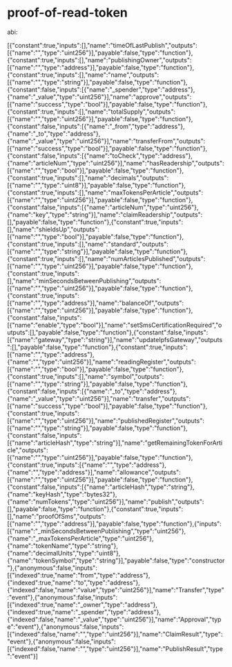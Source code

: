 # proof-of-read-token

abi:

[{"constant":true,"inputs":[],"name":"timeOfLastPublish","outputs":[{"name":"","type":"uint256"}],"payable":false,"type":"function"},{"constant":true,"inputs":[],"name":"publishingOwner","outputs":[{"name":"","type":"address"}],"payable":false,"type":"function"},{"constant":true,"inputs":[],"name":"name","outputs":[{"name":"","type":"string"}],"payable":false,"type":"function"},{"constant":false,"inputs":[{"name":"_spender","type":"address"},{"name":"_value","type":"uint256"}],"name":"approve","outputs":[{"name":"success","type":"bool"}],"payable":false,"type":"function"},{"constant":true,"inputs":[],"name":"totalSupply","outputs":[{"name":"","type":"uint256"}],"payable":false,"type":"function"},{"constant":false,"inputs":[{"name":"_from","type":"address"},{"name":"_to","type":"address"},{"name":"_value","type":"uint256"}],"name":"transferFrom","outputs":[{"name":"success","type":"bool"}],"payable":false,"type":"function"},{"constant":false,"inputs":[{"name":"toCheck","type":"address"},{"name":"articleNum","type":"uint256"}],"name":"hasReadership","outputs":[{"name":"","type":"bool"}],"payable":false,"type":"function"},{"constant":true,"inputs":[],"name":"decimals","outputs":[{"name":"","type":"uint8"}],"payable":false,"type":"function"},{"constant":true,"inputs":[],"name":"maxTokensPerArticle","outputs":[{"name":"","type":"uint256"}],"payable":false,"type":"function"},{"constant":false,"inputs":[{"name":"articleNum","type":"uint256"},{"name":"key","type":"string"}],"name":"claimReadership","outputs":[],"payable":false,"type":"function"},{"constant":true,"inputs":[],"name":"shieldsUp","outputs":[{"name":"","type":"bool"}],"payable":false,"type":"function"},{"constant":true,"inputs":[],"name":"standard","outputs":[{"name":"","type":"string"}],"payable":false,"type":"function"},{"constant":true,"inputs":[],"name":"numArticlesPublished","outputs":[{"name":"","type":"uint256"}],"payable":false,"type":"function"},{"constant":true,"inputs":[],"name":"minSecondsBetweenPublishing","outputs":[{"name":"","type":"uint256"}],"payable":false,"type":"function"},{"constant":true,"inputs":[{"name":"","type":"address"}],"name":"balanceOf","outputs":[{"name":"","type":"uint256"}],"payable":false,"type":"function"},{"constant":false,"inputs":[{"name":"enable","type":"bool"}],"name":"setSmsCertificationRequired","outputs":[],"payable":false,"type":"function"},{"constant":false,"inputs":[{"name":"gateway","type":"string"}],"name":"updateIpfsGateway","outputs":[],"payable":false,"type":"function"},{"constant":true,"inputs":[{"name":"","type":"address"},{"name":"","type":"uint256"}],"name":"readingRegister","outputs":[{"name":"","type":"bool"}],"payable":false,"type":"function"},{"constant":true,"inputs":[],"name":"symbol","outputs":[{"name":"","type":"string"}],"payable":false,"type":"function"},{"constant":false,"inputs":[{"name":"_to","type":"address"},{"name":"_value","type":"uint256"}],"name":"transfer","outputs":[{"name":"success","type":"bool"}],"payable":false,"type":"function"},{"constant":true,"inputs":[{"name":"","type":"uint256"}],"name":"publishedRegister","outputs":[{"name":"","type":"string"}],"payable":false,"type":"function"},{"constant":false,"inputs":[{"name":"articleHash","type":"string"}],"name":"getRemainingTokenForArticle","outputs":[{"name":"","type":"uint256"}],"payable":false,"type":"function"},{"constant":true,"inputs":[{"name":"","type":"address"},{"name":"","type":"address"}],"name":"allowance","outputs":[{"name":"","type":"uint256"}],"payable":false,"type":"function"},{"constant":false,"inputs":[{"name":"articleHash","type":"string"},{"name":"keyHash","type":"bytes32"},{"name":"numTokens","type":"uint256"}],"name":"publish","outputs":[],"payable":false,"type":"function"},{"constant":true,"inputs":[],"name":"proofOfSms","outputs":[{"name":"","type":"address"}],"payable":false,"type":"function"},{"inputs":[{"name":"_minSecondsBetweenPublishing","type":"uint256"},{"name":"_maxTokensPerArticle","type":"uint256"},{"name":"tokenName","type":"string"},{"name":"decimalUnits","type":"uint8"},{"name":"tokenSymbol","type":"string"}],"payable":false,"type":"constructor"},{"anonymous":false,"inputs":[{"indexed":true,"name":"from","type":"address"},{"indexed":true,"name":"to","type":"address"},{"indexed":false,"name":"value","type":"uint256"}],"name":"Transfer","type":"event"},{"anonymous":false,"inputs":[{"indexed":true,"name":"_owner","type":"address"},{"indexed":true,"name":"_spender","type":"address"},{"indexed":false,"name":"_value","type":"uint256"}],"name":"Approval","type":"event"},{"anonymous":false,"inputs":[{"indexed":false,"name":"","type":"uint256"}],"name":"ClaimResult","type":"event"},{"anonymous":false,"inputs":[{"indexed":false,"name":"","type":"uint256"}],"name":"PublishResult","type":"event"}]
